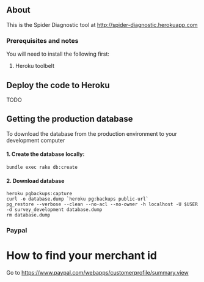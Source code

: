## About

This is the Spider Diagnostic tool at http://spider-diagnostic.herokuapp.com


### Prerequisites and notes

You will need to install the following first:

1. Heroku toolbelt

## Deploy the code to Heroku

TODO

## Getting the production database

To download the database from the production environment to your development computer


#### 1. Create the database locally:

```
bundle exec rake db:create
```

#### 2. Download database

```
heroku pgbackups:capture 
curl -o database.dump `heroku pg:backups public-url`
pg_restore --verbose --clean --no-acl --no-owner -h localhost -U $USER -d survey_development database.dump
rm database.dump
```

### Paypal

# How to find your merchant id

Go to https://www.paypal.com/webapps/customerprofile/summary.view

